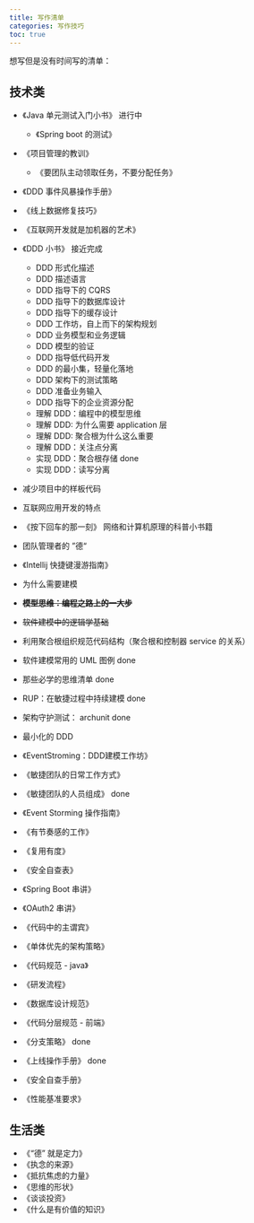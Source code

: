```yaml
---
title: 写作清单
categories: 写作技巧
toc: true
---
```




想写但是没有时间写的清单：



## 技术类

- 《Java 单元测试入门小书》 进行中

  - 《Spring boot 的测试》
  
- 《项目管理的教训》
  
  - 《要团队主动领取任务，不要分配任务》
  
- 《DDD 事件风暴操作手册》

- 《线上数据修复技巧》

- 《互联网开发就是加机器的艺术》

- 《DDD 小书》 接近完成
  - DDD 形式化描述
  - DDD 描述语言
  - DDD 指导下的 CQRS
  - DDD 指导下的数据库设计
  - DDD 指导下的缓存设计
  - DDD 工作坊，自上而下的架构规划
  - DDD 业务模型和业务逻辑
  - DDD 模型的验证
  - DDD 指导低代码开发
  - DDD 的最小集，轻量化落地
  - DDD 架构下的测试策略
  - DDD 准备业务输入
  - DDD 指导下的企业资源分配
  - 理解 DDD：编程中的模型思维
  - 理解 DDD: 为什么需要 application 层
  - 理解 DDD: 聚合根为什么这么重要
  - 理解 DDD：关注点分离 
  - 实现 DDD：聚合根存储 done
  - 实现 DDD：读写分离
  
- 减少项目中的样板代码

- 互联网应用开发的特点

- 《按下回车的那一刻》 网络和计算机原理的科普小书籍

- 团队管理者的 ”德“

- 《Intellij 快捷键漫游指南》

- 为什么需要建模

- ~~**模型思维：编程之路上的一大步**~~

- ~~软件建模中的逻辑学基础~~

- 利用聚合根组织规范代码结构（聚合根和控制器 service 的关系）

- 软件建模常用的 UML 图例 done

- 那些必学的思维清单 done

- RUP：在敏捷过程中持续建模 done

- 架构守护测试： archunit done

- 最小化的 DDD 

- 《EventStroming：DDD建模工作坊》

- 《敏捷团队的日常工作方式》

- 《敏捷团队的人员组成》 done 

- 《Event Storming 操作指南》

- 《有节奏感的工作》

- 《复用有度》 

- 《安全自查表》

- 《Spring Boot 串讲》

- 《OAuth2 串讲》

- 《代码中的主谓宾》 

- 《单体优先的架构策略》

- 《代码规范 - java》

- 《研发流程》

- 《数据库设计规范》

- 《代码分层规范 - 前端》

- 《分支策略》 done

- 《上线操作手册》 done

- 《安全自查手册》 

- 《性能基准要求》

  

## 生活类

- 《“德” 就是定力》
- 《执念的来源》
- 《抵抗焦虑的力量》
- 《思维的形状》
- 《谈谈投资》
- 《什么是有价值的知识》 